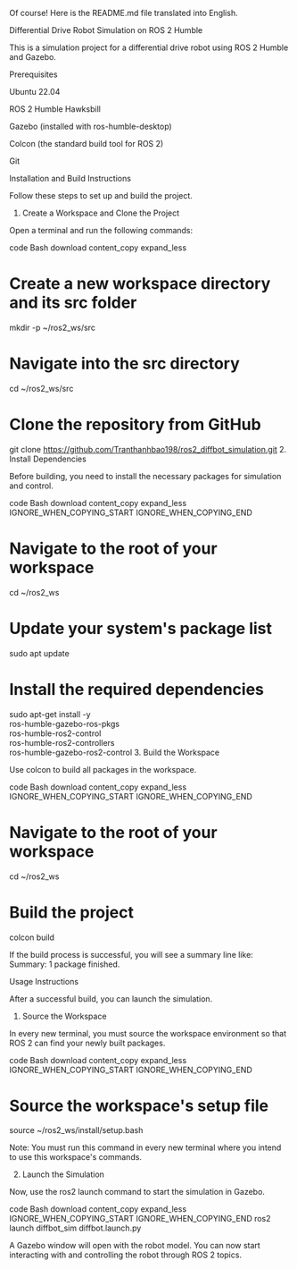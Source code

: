 Of course! Here is the README.md file translated into English.

Differential Drive Robot Simulation on ROS 2 Humble

This is a simulation project for a differential drive robot using ROS 2 Humble and Gazebo.

Prerequisites

Ubuntu 22.04

ROS 2 Humble Hawksbill

Gazebo (installed with ros-humble-desktop)

Colcon (the standard build tool for ROS 2)

Git

Installation and Build Instructions

Follow these steps to set up and build the project.

1. Create a Workspace and Clone the Project

Open a terminal and run the following commands:

code
Bash
download
content_copy
expand_less

# Create a new workspace directory and its src folder
mkdir -p ~/ros2_ws/src

# Navigate into the src directory
cd ~/ros2_ws/src

# Clone the repository from GitHub
git clone https://github.com/Tranthanhbao198/ros2_diffbot_simulation.git
2. Install Dependencies

Before building, you need to install the necessary packages for simulation and control.

code
Bash
download
content_copy
expand_less
IGNORE_WHEN_COPYING_START
IGNORE_WHEN_COPYING_END
# Navigate to the root of your workspace
cd ~/ros2_ws

# Update your system's package list
sudo apt update

# Install the required dependencies
sudo apt-get install -y \
  ros-humble-gazebo-ros-pkgs \
  ros-humble-ros2-control \
  ros-humble-ros2-controllers \
  ros-humble-gazebo-ros2-control
3. Build the Workspace

Use colcon to build all packages in the workspace.

code
Bash
download
content_copy
expand_less
IGNORE_WHEN_COPYING_START
IGNORE_WHEN_COPYING_END
# Navigate to the root of your workspace
cd ~/ros2_ws

# Build the project
colcon build

If the build process is successful, you will see a summary line like: Summary: 1 package finished.

Usage Instructions

After a successful build, you can launch the simulation.

1. Source the Workspace

In every new terminal, you must source the workspace environment so that ROS 2 can find your newly built packages.

code
Bash
download
content_copy
expand_less
IGNORE_WHEN_COPYING_START
IGNORE_WHEN_COPYING_END
# Source the workspace's setup file
source ~/ros2_ws/install/setup.bash

Note: You must run this command in every new terminal where you intend to use this workspace's commands.

2. Launch the Simulation

Now, use the ros2 launch command to start the simulation in Gazebo.

code
Bash
download
content_copy
expand_less
IGNORE_WHEN_COPYING_START
IGNORE_WHEN_COPYING_END
ros2 launch diffbot_sim diffbot.launch.py

A Gazebo window will open with the robot model. You can now start interacting with and controlling the robot through ROS 2 topics.

